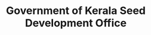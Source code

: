 ---
title: "Government of Kerala Seed Development Office"
url: /nadavaramba/government-of-kerala-seed-development-office/
shop: agrarian
---